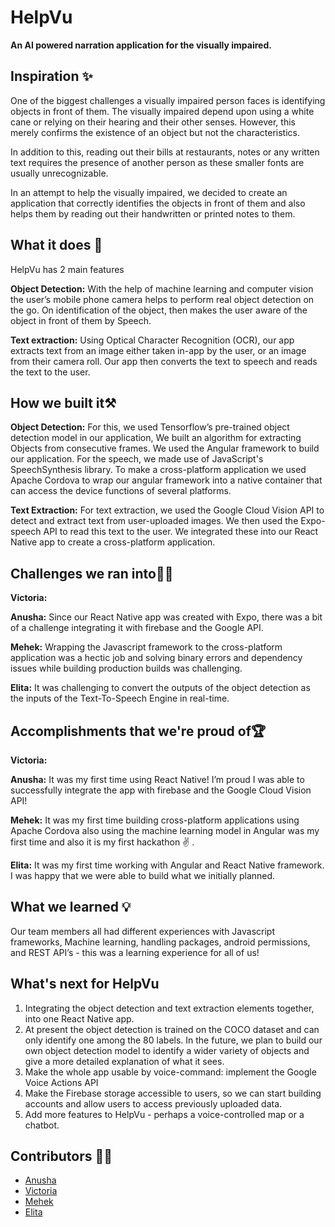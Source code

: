 # HelpVu
**An AI powered narration application for the visually impaired.**

## Inspiration ✨

One of the biggest challenges a visually impaired person faces is identifying objects in front of them. The visually impaired depend upon using a white cane or relying on their hearing and their other senses. However, this merely confirms the existence of an object but not the characteristics.

In addition to this, reading out their bills at restaurants, notes or any written text requires the presence of another person as these smaller fonts are usually unrecognizable.

In an attempt to help the visually impaired, we decided to create an application that correctly identifies the objects in front of them and also helps them by reading out their handwritten or printed notes to them.

## What it does 🤔

HelpVu has 2 main features

**Object Detection:**  With the help of machine learning and computer vision the user’s mobile phone camera helps to perform real object detection on the go. On identification of the object, then makes the user aware of the object in front of them by Speech.

**Text extraction:** Using Optical Character Recognition (OCR), our app extracts text from an image either taken in-app by the user, or an image from their camera roll. Our app then converts the text to speech and reads the text to the user.

## How we built it⚒️

**Object Detection:**
For this, we used Tensorflow’s pre-trained object detection model in our application, We built an algorithm for extracting Objects from consecutive frames. We used the Angular framework to build our application. For the speech, we made use of JavaScript's SpeechSynthesis library. To make a cross-platform application we used Apache Cordova to wrap our angular framework into a native container that can access the device functions of several platforms.

**Text Extraction:**
For text extraction, we used the Google Cloud Vision API to detect and extract text from user-uploaded images. We then used the Expo-speech API to read this text to the user. We integrated these into our React Native app to create a cross-platform application.

## Challenges we ran into🕵️‍♀️

**Victoria:**

**Anusha:** Since our React Native app was created with Expo, there was a bit of a challenge integrating it with firebase and the Google API.

**Mehek:** Wrapping the Javascript framework to the cross-platform application was a hectic job and solving binary errors and dependency issues while building production builds was challenging.

**Elita:** It was challenging to convert the outputs of the object detection as the inputs of the Text-To-Speech Engine in real-time. 

## Accomplishments that we're proud of🏆

**Victoria:**

**Anusha:** It was my first time using React Native! I’m proud I was able to successfully integrate the app with firebase and the Google Cloud Vision API!

**Mehek:** It was my first time building cross-platform applications using Apache Cordova also using the machine learning model in Angular was my first time and also it is my first hackathon ✌️ .

**Elita:** It was my first time working with Angular and React Native framework. I was happy that we were able to build what we initially planned.

## What we learned 💡
Our team members all had different experiences with Javascript frameworks, Machine learning, handling packages, android permissions, and REST API’s  - this was a learning experience for all of us!

## What's next for HelpVu
1. Integrating the object detection and text extraction elements together, into one React Native app. 
2. At present the object detection is trained on the COCO dataset and can only identify one among the 80 labels. In the future, we plan to build our own object detection model to identify a wider variety of objects and give a more detailed explanation of what it sees.
3. Make the whole app usable by voice-command: implement the Google Voice Actions API
4. Make the Firebase storage accessible to users, so we can start building accounts and allow users to access previously uploaded data.
5. Add more features to HelpVu - perhaps a voice-controlled map or a chatbot.

## Contributors 👩‍💻
- [Anusha](https://github.com/qrst07)
- [Victoria](https://github.com/victoriarwang)
- [Mehek](https://github.com/mehekmaley)
- [Elita](https://github.com/ELITA04)



